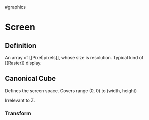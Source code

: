 #graphics 

# Screen

## Definition

An array of [[Pixel|pixels]], whose size is resolution. Typical kind of [[Raster]] display.

## Canonical Cube

Defines the screen space. Covers range (0, 0) to (width, height)

Irrelevant to Z. 

### Transform 
